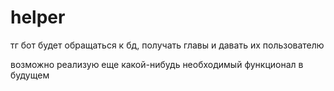 # helper
тг бот будет обращаться к бд, получать главы и давать их пользователю

возможно реализую еще какой-нибудь необходимый функционал в будущем
